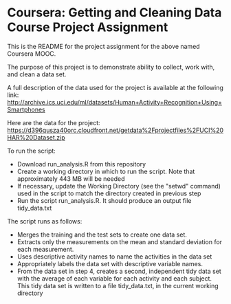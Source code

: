 
Coursera: Getting and Cleaning Data Course Project Assignment
=============================================================

This is the README for the project assignment for the above named
Coursera MOOC.

The purpose of this project is to demonstrate ability to collect, work with, and clean a data set.

A full description of the data used for the project is available at the following link:
http://archive.ics.uci.edu/ml/datasets/Human+Activity+Recognition+Using+Smartphones

Here are the data for the project:
https://d396qusza40orc.cloudfront.net/getdata%2Fprojectfiles%2FUCI%20HAR%20Dataset.zip

To run the script:
- Download run_analysis.R from this repository
- Create a working directory in which to run the script. Note that approximately 443 MB will be needed
- If necessary, update the Working Directory (see the "setwd" command) used in the script to match the directory created in previous step
- Run the script run_analysis.R. It should produce an output file tidy_data.txt


The script runs as follows:
- Merges the training and the test sets to create one data set.
- Extracts only the measurements on the mean and standard deviation for each measurement.
- Uses descriptive activity names to name the activities in the data set
- Appropriately labels the data set with descriptive variable names.
- From the data set in step 4, creates a second, independent tidy data set with the average of each variable for each activity and each subject.
  This tidy data set is written to a file tidy_data.txt, in the current working directory

